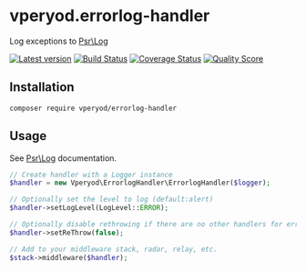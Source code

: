 # vperyod.errorlog-handler
Log exceptions to [Psr\Log]

[![Latest version][ico-version]][link-packagist]
[![Build Status][ico-travis]][link-travis]
[![Coverage Status][ico-scrutinizer]][link-scrutinizer]
[![Quality Score][ico-code-quality]][link-code-quality]

## Installation
```
composer require vperyod/errorlog-handler
```

## Usage
See [Psr\Log] documentation.
```php
// Create handler with a Logger instance
$handler = new Vperyod\ErrorlogHandler\ErrorlogHandler($logger);

// Optionally set the level to log (default:alert)
$handler->setLogLevel(LogLevel::ERROR);

// Optionally disable rethrowing if there are no other handlers for errors
$handler->setReThrow(false);

// Add to your middleware stack, radar, relay, etc.
$stack->middleware($handler);
```
[Psr\Log]: https://github.com/php-fig/log

[ico-version]: https://img.shields.io/packagist/v/vperyod/errorlog-handler.svg?style=flat-square
[ico-travis]: https://img.shields.io/travis/vperyod/vperyod.errorlog-handler/master.svg?style=flat-square
[ico-scrutinizer]: https://img.shields.io/scrutinizer/coverage/g/vperyod/vperyod.errorlog-handler.svg?style=flat-square
[ico-code-quality]: https://img.shields.io/scrutinizer/g/vperyod/vperyod.errorlog-handler.svg?style=flat-square

[link-packagist]: https://packagist.org/packages/vperyod/errorlog-handler
[link-travis]: https://travis-ci.org/vperyod/vperyod.errorlog-handler
[link-scrutinizer]: https://scrutinizer-ci.com/g/vperyod/vperyod.errorlog-handler
[link-code-quality]: https://scrutinizer-ci.com/g/vperyod/vperyod.errorlog-handler
